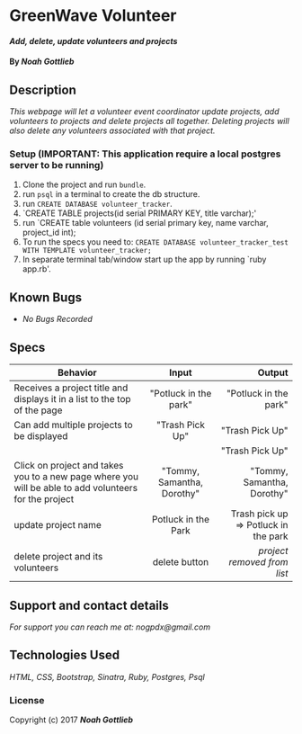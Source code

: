 # GreenWave Volunteer

#### _Add, delete, update volunteers and projects_

#### By _**Noah Gottlieb**_

## Description

_This webpage will let a volunteer event coordinator update projects, add volunteers to projects and delete projects all together. Deleting projects will also delete any volunteers associated with that project._

### Setup (IMPORTANT: This application require a local postgres server to be running)
1. Clone the project and run `bundle`.
2. run `psql` in a terminal to create the db structure.
3. run `CREATE DATABASE volunteer_tracker`.
4. `CREATE TABLE projects(id serial PRIMARY KEY, title varchar);'
5. run `CREATE table volunteers (id serial primary key,  name varchar, project_id int);
6. To run the specs you need to: `CREATE DATABASE volunteer_tracker_test WITH TEMPLATE volunteer_tracker;`
7. In separate terminal tab/window start up the app by running `ruby app.rb'.


## Known Bugs

* _No Bugs Recorded_

## Specs

| Behavior |  Input | Output |
| ------------- |:-------------:| -----:|
| Receives a project title and displays it in a list to the top of the page | "Potluck in the park" | "Potluck in the park" |
| Can add multiple projects to be displayed | "Trash Pick Up"| "Trash Pick Up" |
| | | "Trash Pick Up" |
| Click on project and takes you to a new page where you will be able to add volunteers for the project |  "Tommy, Samantha, Dorothy" | "Tommy, Samantha, Dorothy"|
| update project name | Potluck in the Park | Trash pick up => Potluck in the park |
|delete project and its volunteers | delete button | *project removed from list*|

## Support and contact details

_For support you can reach me at:_
_nogpdx@gmail.com_

## Technologies Used

_HTML, CSS, Bootstrap, Sinatra, Ruby, Postgres, Psql_

### License

Copyright (c) 2017 **_Noah Gottlieb_**
